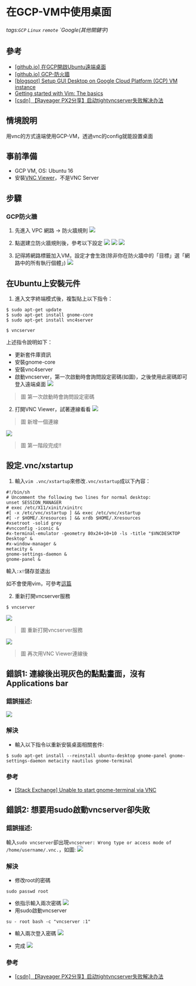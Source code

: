 # 在GCP-VM中使用桌面
###### tags:`GCP` `Linux` `remote` `Google(其他關鍵字)

## 參考
 - [[github.io] 在GCP開啟Ubuntu遠端桌面](https://infinitewing.github.io/2017/08/13/20170813001/)
 - [[github.io] GCP-防火牆](https://snoopy30485.github.io/2018/06/20/GCP-防火牆/)
 - [[blogspot] Setup GUI Desktop on Google Cloud Platform (GCP) VM instance](http://leadtosilverlining.blogspot.com/2019/01/setup-desktop-environment-on-google.html)
 - [Getting started with Vim: The basics](https://opensource.com/article/19/3/getting-started-vim)
 - [[csdn] 【Rayeager PX2分享】启动tightvncserver失败解决办法](https://blog.csdn.net/u010854102/article/details/45095017)

## 情境說明
用vnc的方式遠端使用GCP-VM，透過vnc的config就能設置桌面

## 事前準備
 - GCP VM, OS: Ubuntu 16
 - 安裝[VNC Viewer](https://www.realvnc.com/en/connect/download/viewer/)，不是VNC Server

## 步驟
### GCP防火牆
1. 先進入 VPC 網路 → 防火牆規則
 ![](https://raw.githubusercontent.com/neslxzhen/Note/master/img/在GCP-VM中使用桌面/31.png)

2. 點選建立防火牆規則後，參考以下設定
![](https://raw.githubusercontent.com/neslxzhen/Note/master/img/在GCP-VM中使用桌面/311.PNG)
![](https://raw.githubusercontent.com/neslxzhen/Note/master/img/在GCP-VM中使用桌面/312.PNG)
![](https://raw.githubusercontent.com/neslxzhen/Note/master/img/在GCP-VM中使用桌面/313.PNG)

3. 記得將網路標籤加入VM，設定才會生效(除非你在防火牆中的「目標」選「網路中的所有執行個體」)
![](https://raw.githubusercontent.com/neslxzhen/Note/master/img/在GCP-VM中使用桌面/314.PNG)

## 在Ubuntu上安裝元件
1. 進入文字終端模式後，複製貼上以下指令：
```
$ sudo apt-get update
$ sudo apt-get install gnome-core
$ sudo apt-get install vnc4server

$ vncserver
```
上述指令說明如下：

 - 更新套件庫資訊
 - 安裝gnome-core
 - 安裝vnc4server
 - 啟動vncserver，第一次啟動時會詢問設定密碼(如圖)，之後使用此密碼即可登入遠端桌面
 ![](https://raw.githubusercontent.com/neslxzhen/Note/master/img/在GCP-VM中使用桌面/1.PNG)
  > 圖 第一次啟動時會詢問設定密碼

2. 打開VNC Viewer，試著連線看看
 ![](https://raw.githubusercontent.com/neslxzhen/Note/master/img/在GCP-VM中使用桌面/21.PNG)
  > 圖 新增一個連線
  
 ![](https://raw.githubusercontent.com/neslxzhen/Note/master/img/在GCP-VM中使用桌面/22.PNG)
  > 圖 第一階段完成!!

## 設定.vnc/xstartup
1. 輸入`vim .vnc/xstartup`來修改`.vnc/xstartup`成以下內容：
```
#!/bin/sh
# Uncomment the following two lines for normal desktop:
unset SESSION_MANAGER
# exec /etc/X11/xinit/xinitrc
#[ -x /etc/vnc/xstartup ] && exec /etc/vnc/xstartup
#[ -r $HOME/.Xresources ] && xrdb $HOME/.Xresources
#xsetroot -solid grey
#vncconfig -iconic &
#x-terminal-emulator -geometry 80x24+10+10 -ls -title "$VNCDESKTOP Desktop" &
#x-window-manager &
metacity &
gnome-settings-daemon &
gnome-panel &
```
輸入`:x!`儲存並退出

如不會使用vim，可參考[這篇](https://opensource.com/article/19/3/getting-started-vim)

2. 重新打開vncserver服務
```
$ vncserver
```
![](https://raw.githubusercontent.com/neslxzhen/Note/master/img/在GCP-VM中使用桌面/2.PNG)
  > 圖 重新打開vncserver服務

![](https://raw.githubusercontent.com/neslxzhen/Note/master/img/在GCP-VM中使用桌面/fin.PNG)
  > 圖 再次用VNC Viewer連線後

## 錯誤1: 連線後出現灰色的點點畫面，沒有Applications bar
### 錯誤描述:
![](https://raw.githubusercontent.com/neslxzhen/Note/master/img/在GCP-VM中使用桌面/err1.PNG)

### 解決
 - 輸入以下指令以重新安裝桌面相關套件:
 ```
 $ sudo apt-get install --reinstall ubuntu-desktop gnome-panel gnome-settings-daemon metacity nautilus gnome-terminal
 ```

### 參考
 - [[Stack Exchange] Unable to start gnome-terminal via VNC](https://askubuntu.com/questions/1206358/unable-to-start-gnome-terminal-via-vnc)

## 錯誤2: 想要用sudo啟動vncserver卻失敗
### 錯誤描述:
 輸入`sudo vncserver`卻出現`vncserver: Wrong type or access mode of /home/username/.vnc.`，如圖:
 ![](https://raw.githubusercontent.com/neslxzhen/Note/master/img/在GCP-VM中使用桌面/err2.png)
### 解決
   - 修改root的密碼

    sudo passwd root

   - 依指示輸入兩次密碼
![](https://raw.githubusercontent.com/neslxzhen/Note/master/img/在GCP-VM中使用桌面/err22.jfif)
   - 用sudo啟動vncserver

    su - root bash -c "vncserver :1"

   - 輸入兩次登入密碼
![](https://raw.githubusercontent.com/neslxzhen/Note/master/img/在GCP-VM中使用桌面/err23.png)

   - 完成
![](https://raw.githubusercontent.com/neslxzhen/Note/master/img/在GCP-VM中使用桌面/fin.PNG)
### 參考
 - [[csdn] 【Rayeager PX2分享】启动tightvncserver失败解决办法](https://blog.csdn.net/u010854102/article/details/45095017)

